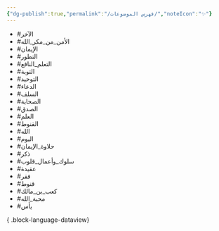```yaml
---
{"dg-publish":true,"permalink":"/فهرس الموضوعات/","noteIcon":"✨"}
---
```


- #الآخر
- #الأمن_من_مكر_الله
- #الإيمان
- #التطور
- #التعلم_النافع
- #التوبة
- #التوحيد
- #الدعاء
- #السلف
- #الصحابة
- #الصدق
- #العلم
- #القنوط
- #الله
- #اليوم
- #حلاوة_الإيمان
- #ذكر
- #سلوك_وأعمال_قلوب
- #عقيدة
- #فقر
- #قنوط
- #كعب_بن_مالك
- #محبة_الله
- #يأس

{ .block-language-dataview}
